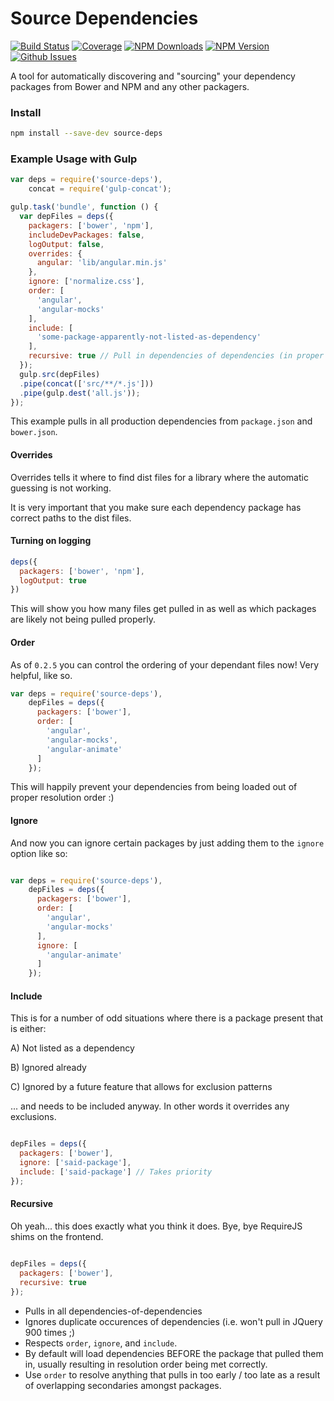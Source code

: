 Source Dependencies
============
[![Build Status](http://img.shields.io/travis/petermelias/node-source-deps.svg)](https://travis-ci.org/petermelias/node-source-deps)
[![Coverage](http://img.shields.io/coveralls/petermelias/node-source-deps.svg)](https://coveralls.io/r/petermelias/node-source-deps)
[![NPM Downloads](http://img.shields.io/npm/dm/source-deps.svg)](https://www.npmjs.org/package/source-deps)
[![NPM Version](http://img.shields.io/npm/v/source-deps.svg)](https://www.npmjs.org/package/source-deps)
[![Github Issues](http://img.shields.io/github/issues/petermelias/node-source-deps.svg)](https://github.com/petermelias/node-source-deps/issues)

A tool for automatically discovering and "sourcing" your dependency packages from Bower and NPM and any other packagers.


### Install

```bash
npm install --save-dev source-deps
```


### Example Usage with Gulp

```javascript
var deps = require('source-deps'),
    concat = require('gulp-concat');

gulp.task('bundle', function () {
  var depFiles = deps({
    packagers: ['bower', 'npm'],
    includeDevPackages: false,
    logOutput: false,
    overrides: {
      angular: 'lib/angular.min.js'
    },
    ignore: ['normalize.css'],
    order: [
      'angular',
      'angular-mocks'
    ],
    include: [
      'some-package-apparently-not-listed-as-dependency'
    ],
    recursive: true // Pull in dependencies of dependencies (in proper order too :)
  });
  gulp.src(depFiles)
  .pipe(concat(['src/**/*.js']))
  .pipe(gulp.dest('all.js'));
});
```

This example pulls in all production dependencies from ```package.json``` and ```bower.json```.

#### Overrides

Overrides tells it where to find dist files for a library where the automatic guessing is not working.

It is very important that you make sure each dependency package has correct paths to the dist files.

#### Turning on logging
```javascript
deps({
  packagers: ['bower', 'npm'],
  logOutput: true
})
```

This will show you how many files get pulled in as well as which packages are likely not being pulled properly.

#### Order

As of `0.2.5` you can control the ordering of your dependant files now! Very helpful, like so.

```javascript
var deps = require('source-deps'),
    depFiles = deps({
      packagers: ['bower'],
      order: [
        'angular',
        'angular-mocks',
        'angular-animate'
      ]
    });
```

This will happily prevent your dependencies from being loaded out of proper resolution order :)

#### Ignore

And now you can ignore certain packages by just adding them to the `ignore` option like so:

```javascript

var deps = require('source-deps'),
    depFiles = deps({
      packagers: ['bower'],
      order: [
        'angular',
        'angular-mocks'
      ],
      ignore: [
        'angular-animate'
      ]
    });
```

#### Include

This is for a number of odd situations where there is a package present that is either:

A) Not listed as a dependency

B) Ignored already

C) Ignored by a future feature that allows for exclusion patterns

... and needs to be included anyway. In other words it overrides any exclusions.

```javascript

depFiles = deps({
  packagers: ['bower'],
  ignore: ['said-package'],
  include: ['said-package'] // Takes priority
});

```

#### Recursive

Oh yeah... this does exactly what you think it does. Bye, bye RequireJS shims on the frontend.

```javascript

depFiles = deps({
  packagers: ['bower'],
  recursive: true
});
```

- Pulls in all dependencies-of-dependencies
- Ignores duplicate occurences of dependencies (i.e. won't pull in JQuery 900 times ;)
- Respects `order`, `ignore`, and `include`.
- By default will load dependencies BEFORE the package that pulled them in, usually resulting in resolution order being met correctly.
- Use `order` to resolve anything that pulls in too early / too late as a result of overlapping secondaries amongst packages.